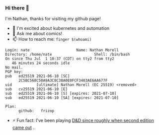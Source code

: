 ### Hi there 👋

I'm Nathan, thanks for visiting my github page!

- 🔭 I'm excited about kubernetes and automation
- 💬 Ask me about comics! 
- 📫 How to reach me: `finger $(whoami)`
```
Login: nate           			Name: Nathan Morell
Directory: /home/nate               	Shell: /bin/bash
On since Thu Jul  1 10:37 (CDT) on tty2 from tty2
   46 minutes 24 seconds idle
No mail.
PGP key:
pub   ed25519 2021-06-10 [SC]
      2C5BC568C50A9A3C8C38A0E0FCF3403AE6AA677F
uid           [ultimate] Nathan Morell (EC 25519) <removed>
sub   cv25519 2021-06-10 [E]
sub   ed25519 2021-06-10 [S] [expires: 2021-07-10]
sub   ed25519 2021-06-10 [SA] [expires: 2021-07-10]

Plan:
      github:   frizop
```
- ⚡ Fun fact: I've been playing [D&D since roughly when second edition came out](https://frizop.github.io)
..
